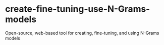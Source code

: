 # create-fine-tuning-use-N-Grams-models
Open-source, web-based tool for creating, fine-tuning, and using N-Grams models
